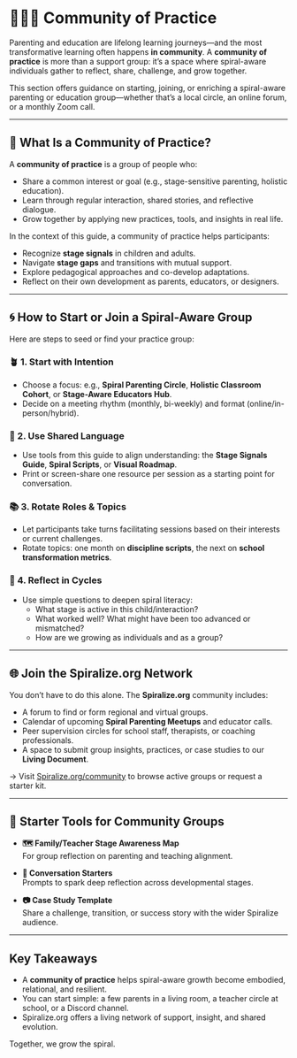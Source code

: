 # 🧑‍🤝‍🧑 Community of Practice

Parenting and education are lifelong learning journeys—and the most transformative learning often happens **in community**. A **community of practice** is more than a support group: it’s a space where spiral-aware individuals gather to reflect, share, challenge, and grow together.

This section offers guidance on starting, joining, or enriching a spiral-aware parenting or education group—whether that’s a local circle, an online forum, or a monthly Zoom call.

---

## 🌱 What Is a Community of Practice?

A **community of practice** is a group of people who:
- Share a common interest or goal (e.g., stage-sensitive parenting, holistic education).
- Learn through regular interaction, shared stories, and reflective dialogue.
- Grow together by applying new practices, tools, and insights in real life.

In the context of this guide, a community of practice helps participants:
- Recognize **stage signals** in children and adults.
- Navigate **stage gaps** and transitions with mutual support.
- Explore pedagogical approaches and co-develop adaptations.
- Reflect on their own development as parents, educators, or designers.

---

## 🌀 How to Start or Join a Spiral-Aware Group

Here are steps to seed or find your practice group:

### 🪴 1. Start with Intention
- Choose a focus: e.g., **Spiral Parenting Circle**, **Holistic Classroom Cohort**, or **Stage-Aware Educators Hub**.
- Decide on a meeting rhythm (monthly, bi-weekly) and format (online/in-person/hybrid).

### 💬 2. Use Shared Language
- Use tools from this guide to align understanding: the **Stage Signals Guide**, **Spiral Scripts**, or **Visual Roadmap**.
- Print or screen-share one resource per session as a starting point for conversation.

### 📚 3. Rotate Roles & Topics
- Let participants take turns facilitating sessions based on their interests or current challenges.
- Rotate topics: one month on **discipline scripts**, the next on **school transformation metrics**.

### 🔁 4. Reflect in Cycles
- Use simple questions to deepen spiral literacy:
  - What stage is active in this child/interaction?
  - What worked well? What might have been too advanced or mismatched?
  - How are we growing as individuals and as a group?

---

## 🌐 Join the Spiralize.org Network

You don’t have to do this alone. The **Spiralize.org** community includes:
- A forum to find or form regional and virtual groups.
- Calendar of upcoming **Spiral Parenting Meetups** and educator calls.
- Peer supervision circles for school staff, therapists, or coaching professionals.
- A space to submit group insights, practices, or case studies to our **Living Document**.

→ Visit [Spiralize.org/community](https://spiralize.org/community) to browse active groups or request a starter kit.

---

## 🧰 Starter Tools for Community Groups

- **🗺️ Family/Teacher Stage Awareness Map**  
  For group reflection on parenting and teaching alignment.

- **📘 Conversation Starters**  
  Prompts to spark deep reflection across developmental stages.

- **📷 Case Study Template**  
  Share a challenge, transition, or success story with the wider Spiralize audience.

---

## Key Takeaways

- A **community of practice** helps spiral-aware growth become embodied, relational, and resilient.
- You can start simple: a few parents in a living room, a teacher circle at school, or a Discord channel.
- Spiralize.org offers a living network of support, insight, and shared evolution.

Together, we grow the spiral.

